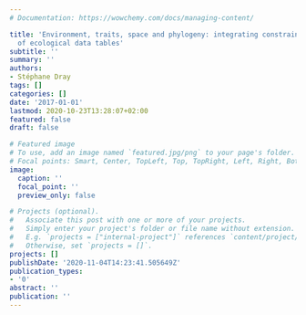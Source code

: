 ```yaml
---
# Documentation: https://wowchemy.com/docs/managing-content/

title: 'Environment, traits, space and phylogeny: integrating constraints in the analysis
  of ecological data tables'
subtitle: ''
summary: ''
authors:
- Stéphane Dray
tags: []
categories: []
date: '2017-01-01'
lastmod: 2020-10-23T13:28:07+02:00
featured: false
draft: false

# Featured image
# To use, add an image named `featured.jpg/png` to your page's folder.
# Focal points: Smart, Center, TopLeft, Top, TopRight, Left, Right, BottomLeft, Bottom, BottomRight.
image:
  caption: ''
  focal_point: ''
  preview_only: false

# Projects (optional).
#   Associate this post with one or more of your projects.
#   Simply enter your project's folder or file name without extension.
#   E.g. `projects = ["internal-project"]` references `content/project/deep-learning/index.md`.
#   Otherwise, set `projects = []`.
projects: []
publishDate: '2020-11-04T14:23:41.505649Z'
publication_types:
- '0'
abstract: ''
publication: ''
---
```

